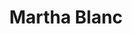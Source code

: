 ---
title: Martha Blanc
type: sposa
marca: martha-blanc
logo: /assets/img/abiti-sposa/thumb-marta-blanc.jpg
---
